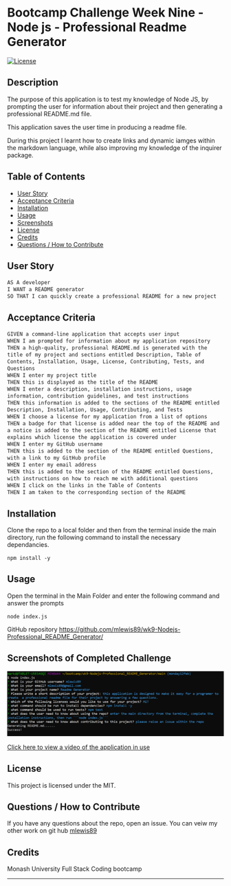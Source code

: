 

# Bootcamp Challenge Week Nine - Node js - Professional Readme Generator
[![License](https://img.shields.io/badge/License-MIT-blue.svg)](https://opensource.org/licenses/MIT)


## Description

The purpose of this application is to test my knowledge of Node JS, by prompting the user for information about their project and then generating a professional README.md file.

This application saves the user time in producing a readme file.

During this project I learnt how to create links and dynamic iamges within the markdown language, while also improving my knowledge of the inquirer package.

## Table of Contents
    
- [User Story](#sser-story)
- [Acceptance Criteria](#acceptance-criteria)
- [Installation](#installation)
- [Usage](#usage)
- [Screenshots](<#screenshots-of-completed-challenge>)
- [License](#license)
- [Credits](#credits)
- [Questions / How to Contribute](#questions--how-to-contribute)

## User Story

```
AS A developer
I WANT a README generator
SO THAT I can quickly create a professional README for a new project
```

## Acceptance Criteria

```
GIVEN a command-line application that accepts user input
WHEN I am prompted for information about my application repository
THEN a high-quality, professional README.md is generated with the title of my project and sections entitled Description, Table of Contents, Installation, Usage, License, Contributing, Tests, and Questions
WHEN I enter my project title
THEN this is displayed as the title of the README
WHEN I enter a description, installation instructions, usage information, contribution guidelines, and test instructions
THEN this information is added to the sections of the README entitled Description, Installation, Usage, Contributing, and Tests
WHEN I choose a license for my application from a list of options
THEN a badge for that license is added near the top of the README and a notice is added to the section of the README entitled License that explains which license the application is covered under
WHEN I enter my GitHub username
THEN this is added to the section of the README entitled Questions, with a link to my GitHub profile
WHEN I enter my email address
THEN this is added to the section of the README entitled Questions, with instructions on how to reach me with additional questions
WHEN I click on the links in the Table of Contents
THEN I am taken to the corresponding section of the README
```


## Installation

Clone the repo to a local folder and then from the terminal inside the main directory, run the following command to install the necessary dependancies.
       
    npm install -y

## Usage
    
Open the terminal in the Main Folder and enter the following command and answer the prompts

    node index.js

GitHub repository
https://github.com/mlewis89/wk9-Nodejs-Professional_README_Generator/

## Screenshots of Completed Challenge

![completed application](./assets/screenshot.PNG)

[Click here to view a video of the application in use](./assets/wk9-readme%20generator.mp4)

## License
This project is licensed under the MIT.
    
## Questions / How to Contribute
    
If you have any questions about the repo, open an issue. You can veiw my other work on git hub [mlewis89](https://github.com/mlewis89/)

## Credits

Monash University Full Stack Coding bootcamp


---
